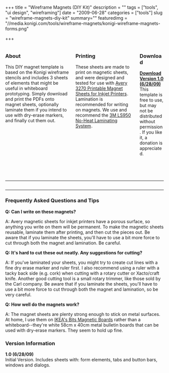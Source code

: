 +++
title = "Wireframe Magnets (DIY Kit)"
description = ""
tags = ["tools", "ui design", "wireframing"]
date = "2009-06-28"
categories = ["tools"]
slug = "wireframe-magnets-diy-kit"
summary=""
featuredimg = "//media.konigi.com/tools/wireframe-magnets/konigi-wireframe-magnets-forms.png"

+++



<div class="columns">
<div class="column">
<h3>About</h3>
<p>This DIY magnet template is based on the Konigi wireframe stencils and includes 3 sheets of elements that might be useful in whiteboard prototyping. Simply download and print the PDFs onto magnet sheets, optionally laminate them if you intend to use with dry-erase markers, and finally cut them out.</p>
</div>
<div class="column">
<h3>Printing</h3>
<p>These sheets are made to print on magnetic sheets, and were designed and tested for use with <a href="//www.amazon.com/gp/product/B00006HN5Q?ie=UTF8&amp;tag=urlgreyhot-20&amp;linkCode=as2&amp;camp=1789&amp;creative=9325&amp;creativeASIN=B00006HN5Q">Avery 3270 Printable Magnet Sheets for Inkjet Printers</a><img src="//www.assoc-amazon.com/e/ir?t=urlgreyhot-20&amp;l=as2&amp;o=1&amp;a=B00006HN5Q" width="1" height="1" border="0" alt="" style="border:none !important; margin:0px !important;" />. Lamination is recommended for writing on magnets. We use and recommend the <a href="//www.amazon.com/gp/product/B00004TS5Y?ie=UTF8&amp;tag=urlgreyhot-20&amp;linkCode=as2&amp;camp=1789&amp;creative=9325&amp;creativeASIN=B00004TS5Y">3M LS950 No-Heat Laminating System</a><img src="//www.assoc-amazon.com/e/ir?t=urlgreyhot-20&amp;l=as2&amp;o=1&amp;a=B00004TS5Y" width="1" height="1" border="0" alt="" style="border:none !important; margin:0px !important;" />.
</p>
</div>
<div class="column">
<h3>Download</h3>
<p><strong><a href="//media.konigi.com/tools/wireframe-magnets/konigi-wireframe-magnets.pdf.zip">Download Version 1.0 (6/28/09)</a></strong><br />
<span class="t10">This template is free to use, but may not be distributed without permission. If you like it, a donation is appreciated.</span></p>
<form action="https://www.paypal.com/cgi-bin/webscr" method="post" class="mar0 pad0">
<input type="image" src="https://www.paypal.com/en_US/i/btn/btn_donate_SM.gif" border="0" name="submit" alt=""  class="mar0 pad0 paypal" style="background-color: #fff;" /><br />
<input type="hidden" name="cmd" value="_s-xclick" class="mar0 pad0" /><br />
<input type="hidden" name="hosted_button_id" value="2318535" class="mar0 pad0" /><br />
<img alt="" border="0" src="https://www.paypal.com/en_US/i/scr/pixel.gif" width="1" height="1" class="mar0 pad0" /><br />
</form>
</div>
</div>
<hr>
<div class="thumbs">
<!-- thumbs --><!-- thumbs -->
<div class="columns">
<div class="column">
<a href="//media.konigi.com/tools/wireframe-magnets/konigi-wireframe-magnets-forms.png" class="group" rel="group"><img src="//media.konigi.com/tools/wireframe-magnets/konigi-wireframe-magnets-forms-thumb.png" alt="" class="img-responsive" /></a>
</div>
<div class="column">
<a href="//media.konigi.com/tools/wireframe-magnets/konigi-wireframe-magnets-tabs-buttonbars.png" class="group" rel="group"><img src="//media.konigi.com/tools/wireframe-magnets/konigi-wireframe-magnets-tabs-buttonbars-thumb.png" alt="" class="img-responsive" /></a>
</div>
<div class="column">
<a href="//media.konigi.com/tools/wireframe-magnets/konigi-wireframe-magnets-windows-dialogs.png" class="group" rel="group"><img src="//media.konigi.com/tools/wireframe-magnets/konigi-wireframe-magnets-windows-dialogs-thumb.png" alt="" class="img-responsive" /></a>
</div>
</div>
</div>
<!-- /thumbs --><!-- /thumbs --><hr>
<div class="faq">
<!-- faq --><!-- faq --><h3>Frequently Asked Questions and Tips</h3>
<p><strong>Q: Can I write on these magnets?</strong></p>
<p>A: Avery magnetic sheets for inkjet printers have a porous surface, so anything you write on them will be permanent. To make the magnetic sheets reusable, laminate them after printing, and then cut the pieces out.  Be aware that if you laminate the sheets, you'll have to use a bit more force to cut through both the magnet and lamination. Be careful.</p>
<p><strong>Q: It's hard to cut these out neatly. Any suggestions for cutting?</strong></p>
<p>A: If you've laminated your sheets, you might try to create cut lines with a fine dry erase marker and ruler first. I also recommend using a ruler with a tacky back side (e.g. cork) when cutting with a rotary cutter or Xacto/craft knife. Another good cutting tool is a small rotary trimmer, like those sold by the Carl company. Be aware that if you laminate the sheets, you'll have to use a bit more force to cut through both the magnet and lamination, so be very careful.</p>
<p><strong>Q: How well do the magnets work?</strong></p>
<p>A: The magnet sheets are plenty strong enough to stick on metal surfaces. At home, I use them on <a href="//www.ikea.com/us/en/catalog/products/90059072">IKEA's Bits Magnetic Boards</a> rather than a whiteboard--they're white 58cm x 40cm metal bulletin boards that can be used with dry-erase markers. They seem to hold up fine. </p>
</div>
<!-- /faq --><!-- /faq --><div class="version">
<h3>Version Information</h3>
<p>
<strong>1.0 (6/28/09)</strong><br />
Initial Version. Includes sheets with: form elements, tabs and button bars, windows and dialogs.
</p>
</div>
